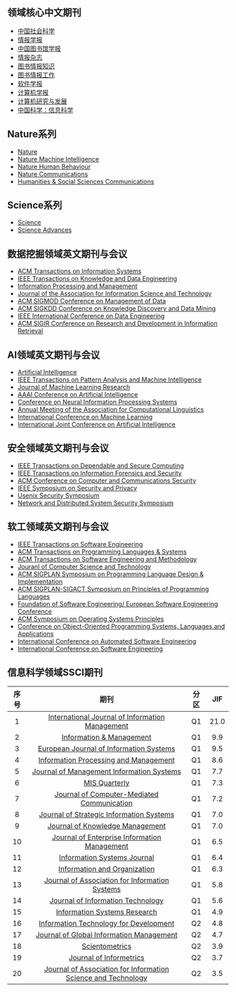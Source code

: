 
## 领域核心中文期刊
+ [中国社会科学](https://navi.cnki.net/knavi/journals/ZSHK/detail?uniplatform=NZKPT) 
+ [情报学报](https://navi.cnki.net/KNavi/JournalDetail?pcode=CJFD&pykm=QBXB&Year=&Issue=)
+ [中国图书馆学报](https://navi.cnki.net/knavi/journals/ZGTS/detail?uniplatform=NZKPT)
+ [情报杂志](https://navi.cnki.net/KNavi/JournalDetail?pcode=CJFD&pykm=QBZZ&Year=&Issue=)
+ [图书情报知识](https://navi.cnki.net/knavi/JournalDetail?pcode=CJFD&pykm=TSQC)
+ [图书情报工作](https://navi.cnki.net/knavi/JournalDetail?pcode=CJFD&pykm=TSQB)
+ [软件学报](https://navi.cnki.net/knavi/journals/RJXB/detail?uniplatform=NZKPT)
+ [计算机学报](https://navi.cnki.net/knavi/journals/JSJX/detail?uniplatform=NZKPT)
+ [计算机研究与发展](https://navi.cnki.net/knavi/journals/JFYZ/detail?uniplatform=NZKPT)
+ [中国科学：信息科学](https://navi.cnki.net/knavi/journals/PZKX/detail?uniplatform=NZKPTp)

## Nature系列
+ [Nature](https://www.nature.com/)
+ [Nature Machine Intelligence](https://www.nature.com/natmachintell/)
+ [Nature Human Behaviour](https://www.nature.com/nathumbehav/)
+ [Nature Communications](https://www.nature.com/ncomms/)
+ [Humanities & Social Sciences Communications](https://www.nature.com/palcomms/)

## Science系列
+ [Science](https://www.science.org/journal/science)
+ [Science Advances](https://www.science.org/journal/sciadv)
  
## 数据挖掘领域英文期刊与会议
+ [ACM Transactions on Information Systems](https://dblp.org/db/journals/tois/index.html)
+ [IEEE Transactions on Knowledge and Data Engineering](https://dblp.org/db/journals/tkde/index.html)
+ [Information Processing and Management](https://dblp.org/db/journals/ipm/index.html)
+ [Journal of the Association for Information Science and Technology](https://dblp.org/db/journals/jasis/index.html)
+ [ACM SIGMOD Conference on Management of Data](https://dblp.org/db/conf/sigmod/index.html)
+ [ACM SIGKDD Conference on Knowledge Discovery and Data Mining](https://dblp.org/db/conf/kdd/index.html)
+ [IEEE International Conference on Data Engineering](https://dblp.org/db/conf/icde/index.html)
+ [ACM SIGIR Conference on Research and Development in Information Retrieval](https://dblp.org/db/conf/sigir/index.html)


## AI领域英文期刊与会议
+ [Artificial Intelligence](http://dblp.uni-trier.de/db/journals/ai/)
+ [IEEE Transactions on Pattern Analysis and Machine Intelligence](http://dblp.uni-trier.de/db/journals/pami/) 
+ [Journal of Machine Learning Research](http://dblp.uni-trier.de/db/journals/jmlr/)
+ [AAAI Conference on Artificial Intelligence](http://dblp.uni-trier.de/db/conf/aaai/)
+ [Conference on Neural Information Processing Systems](http://dblp.uni-trier.de/db/conf/nips/)
+ [Annual Meeting of the Association for Computational Linguistics](http://dblp.uni-trier.de/db/conf/acl/)
+ [International Conference on Machine Learning](http://dblp.uni-trier.de/db/conf/icml/)
+ [International Joint Conference on Artificial Intelligence](http://dblp.uni-trier.de/db/conf/ijcai/)


## 安全领域英文期刊与会议
+ [IEEE Transactions on Dependable and Secure Computing](https://dblp.org/db/journals/tdsc/index.html)
+ [IEEE Transactions on Information Forensics and Security](https://dblp.org/db/journals/tifs/index.html)
+ [ACM Conference on Computer and Communications Security](https://dblp.org/db/conf/ccs/index.html)
+ [IEEE Symposium on Security and Privacy](https://dblp.org/db/conf/sp/index.html)
+ [Usenix Security Symposium](https://dblp.org/db/conf/uss/index.html)
+ [Network and Distributed System Security Symposium](https://dblp.org/db/conf/ndss/index.html)

## 软工领域英文期刊与会议
+ [IEEE Transactions on Software Engineering](https://dblp.org/db/journals/tse/index.html)
+ [ACM Transactions on Programming Languages & Systems](https://dblp.org/db/journals/toplas/index.html)
+ [ACM Transactions on Software Engineering and Methodology](https://dblp.org/db/journals/tosem/index.html)
+ [Jouranl of Computer Science and Technology](https://dblp.org/db/journals/jcst/index.html)
+ [ACM SIGPLAN Symposium on Programming Language Design & Implementation](https://dblp.org/db/conf/pldi/index.html)
+ [ACM SIGPLAN-SIGACT Symposium on Principles of Programming Languages](https://dblp.org/db/conf/popl/index.html)
+ [Foundation of Software Engineering/ European Software Engineering Conference](https://dblp.org/db/conf/sigsoft/index.html)
+ [ACM Symposium on Operating Systems Principles](https://dblp.org/db/conf/sosp/index.html)
+ [Conference on Object-Oriented Programming Systems, Languages,and Applications](https://dblp.org/db/conf/oopsla/index.html)
+ [International Conference on Automated Software Engineering](https://dblp.org/db/conf/kbse/index.html)
+ [International Conference on Software Engineering](https://dblp.org/db/conf/icse/index.html)

## 信息科学领域SSCI期刊
|序号|  期刊    |  分区   | JIF    | 
|  :----:  | :----:   |:----:  |:----:  |
|1|[International Journal of Information Management](https://dblp.org/db/journals/ijinfoman/index.html)| Q1| 21.0|
|2|[Information & Management](https://dblp.org/db/journals/iam/index.html)| Q1| 9.9|
|3|[European Journal of Information Systems](https://dblp.org/db/journals/ejis/index.html)|Q1|9.5|
|4|[Information Processing and Management](https://dblp.uni-trier.de/db/journals/ipm/index.html)|Q1|8.6|
|5|[Journal of Management Information Systems](https://dblp.uni-trier.de/db/journals/jmis/index.html)|Q1|7.7|
|6|[MIS Quarterly](https://dblp.uni-trier.de/db/journals/misq/index.html)|Q1|7.3|
|7|[Journal of Computer-Mediated Communication](https://dblp.org/db/journals/jcmc/index.html)|Q1|7.2|
| 8| [Journal of Strategic Information Systems](https://dblp.org/db/journals/jsis/index.html)|Q1|7.0|
|9|[Journal of Knowledge Management](https://dblp.org/db/journals/jkm/index.html)|Q1|7.0|
|10|[Journal of Enterprise Information Management](https://www.runoob.com/markdown/md-table.html)|Q1|6.5|
|11|[Information Systems Journal](https://dblp.uni-trier.de/db/journals/isj/index.html)|Q1|6.4|
|12|[Information and Organization](https://dblp.uni-trier.de/db/journals/iando/index.html)|Q1|6.3|
|13| [Journal of Association for Information Systems](https://dblp.uni-trier.de/db/journals/jais/index.html)|Q1|5.8|
|14|[Journal of Information Technology](https://dblp.org/db/journals/jitech/index.html)|Q1|5.6|
|15|[Information Systems Research](https://dblp.uni-trier.de/db/journals/isr/index.html)|Q1|4.9|
|16|[Information Technology for Development](https://dblp.org/db/journals/itd/itd29.html)|Q2|4.8|
|17|[Journal of Global Information Management](https://dblp.org/db/journals/jgim/index.html)|Q2|4.7|
|18|[Scientometrics](https://dblp.org/db/journals/scientometrics/index.html)|Q2|3.9|
|19|[Journal of Informetrics](https://dblp.org/db/journals/joi/index.html)|Q2|3.7|
|20|[Journal of Association for Information Science and Technology](https://dblp.uni-trier.de/db/journals/jasis/index.html)|Q2|3.5|



